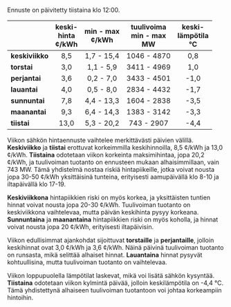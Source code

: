 Ennuste on päivitetty tiistaina klo 12:00.

|        | keski-<br>hinta<br>¢/kWh | min - max<br>¢/kWh | tuulivoima<br>min - max<br>MW | keski-<br>lämpötila<br>°C |
|:-------------|:----------------:|:----------------:|:-------------:|:-------------:|
| **keskiviikko** | 8,5 | 1,7 - 15,4 | 1046 - 4870 | 0,8 |
| **torstai** | 3,0 | 1,1 - 5,9 | 3411 - 4969 | 1,0 |
| **perjantai** | 3,6 | 0,2 - 7,0 | 3433 - 4501 | -1,0 |
| **lauantai** | 4,0 | 0,5 - 8,0 | 2834 - 4432 | -1,7 |
| **sunnuntai** | 7,8 | 4,4 - 13,3 | 1604 - 2838 | -3,5 |
| **maanantai** | 9,3 | 6,4 - 14,3 | 1383 - 3142 | -3,3 |
| **tiistai** | 13,0 | 5,3 - 20,2 | 743 - 2907 | -4,4 |

Viikon sähkön hintaennuste vaihtelee merkittävästi päivien välillä. **Keskiviikko** ja **tiistai** erottuvat korkeimmilla keskihinnoilla, 8,5 ¢/kWh ja 13,0 ¢/kWh. **Tiistaina** odotetaan viikon korkeinta maksimihintaa, jopa 20,2 ¢/kWh, ja tuulivoiman tuotanto on ennusteen mukaan alhaisimmillaan, vain 743 MW. Tämä yhdistelmä nostaa riskiä hintapiikeille, jotka voivat nousta jopa 30-50 ¢/kWh yksittäisinä tunteina, erityisesti aamupäivällä klo 8-10 ja iltapäivällä klo 17-19.

**Keskiviikkona** hintapiikkien riski on myös korkea, ja yksittäisten tuntien hinnat voivat nousta jopa 20-30 ¢/kWh. Tuulivoiman tuotanto on keskiviikkona vaihtelevaa, mutta päivän keskihinta pysyy korkeana. **Sunnuntaina** ja **maanantaina** hintapiikkien riski on myös koholla, ja hinnat voivat nousta jopa 20 ¢/kWh, erityisesti iltapäivisin.

Viikon edullisimmat ajankohdat sijoittuvat **torstaille** ja **perjantaille**, jolloin keskihinnat ovat 3,0 ¢/kWh ja 3,6 ¢/kWh. Näinä päivinä tuulivoiman tuotanto on runsasta, mikä selittää alhaiset hinnat. **Lauantaina** hinnat pysyvät kohtuullisina, mutta tuulivoiman tuotanto on vaihtelevaa.

Viikon loppupuolella lämpötilat laskevat, mikä voi lisätä sähkön kysyntää. **Tiistaina** odotetaan viikon kylmintä päivää, jolloin keskilämpötila on -4,4 °C. Tämä yhdistettynä alhaiseen tuulivoiman tuotantoon voi johtaa korkeampiin hintoihin.
